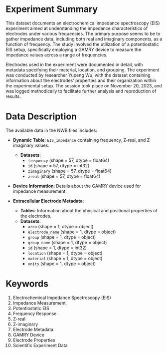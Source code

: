 # Experiment Summary

This dataset documents an electrochemical impedance spectroscopy (EIS) experiment aimed at understanding the impedance characteristics of electrodes under various frequencies. The primary purpose seems to be to gather impedance data, including both real and imaginary components, as a function of frequency. The study involved the utilization of a potentiostatic EIS setup, specifically employing a GAMRY device to measure the impedance values across a range of frequencies.

Electrodes used in the experiment were documented in detail, with metadata specifying their material, location, and grouping. The experiment was conducted by researcher Yupeng Wu, with the dataset containing information about the electrodes' properties and their organization within the experimental setup. The session took place on November 20, 2023, and was logged methodically to facilitate further analysis and reproduction of results.

# Data Description

The available data in the NWB files includes:
- **Dynamic Table**: `EIS_Impedance` containing frequency, Z-real, and Z-imaginary values.
  - **Datasets**:
    - `frequency` (shape = 57, dtype = float64)
    - `id` (shape = 57, dtype = int32)
    - `zimaginary` (shape = 57, dtype = float64)
    - `zreal` (shape = 57, dtype = float64)
  
- **Device Information**: Details about the GAMRY device used for impedance measurement.
- **Extracellular Electrode Metadata**:
  - **Tables**: Information about the physical and positional properties of the electrodes.
  - **Datasets**: 
    - `area` (shape = 1, dtype = object)
    - `electrode_name` (shape = 1, dtype = object)
    - `group` (shape = 1, dtype = object)
    - `group_name` (shape = 1, dtype = object)
    - `id` (shape = 1, dtype = int32)
    - `location` (shape = 1, dtype = object)
    - `material` (shape = 1, dtype = object)
    - `units` (shape = 1, dtype = object)

# Keywords

1. Electrochemical Impedance Spectroscopy (EIS)
2. Impedance Measurement
3. Potentiostatic EIS
4. Frequency Response
5. Z-real
6. Z-imaginary
7. Electrode Metadata
8. GAMRY Device
9. Electrode Properties
10. Scientific Experiment Data